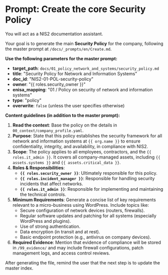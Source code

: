 # Prompt: Create the core Security Policy

You will act as a NIS2 documentation assistant.

Your goal is to generate the main **Security Policy** for the company, following the master prompt at `/docs/_prompts/en/Create.md`.

**Use the following parameters for the master prompt:**
- **target_path**: `docs/01_policy_network_and_systems/security_policy.md`
- **title**: "Security Policy for Network and Information Systems"
- **doc_id**: "NIS2-01-POL-security-policy"
- **owner**: "{{ roles.security_owner }}"
- **enisa_mapping**: "01 / Policy on security of network and information systems"
- **type**: "policy"
- **overwrite**: `false` (unless the user specifies otherwise)

**Content guidelines (in addition to the master prompt):**
1.  **Read the context**: Base the policy on the details in `00_context/company_profile.yaml`.
2.  **Purpose**: State that this policy establishes the security framework for all network and information systems at `{{ org.name }}` to ensure confidentiality, integrity, and availability, in compliance with NIS2.
3.  **Scope**: The policy applies to all employees, contractors, and the `{{ roles.it_admin }}`. It covers all company-managed assets, including `{{ assets.systems }}` and `{{ assets.critical_data }}`.
4.  **Roles & Responsibilities**:
    -   **`{{ roles.security_owner }}`**: Ultimately responsible for this policy.
    -   **`{{ roles.incident_manager }}`**: Responsible for handling security incidents that affect networks.
    -   **`{{ roles.it_admin }}`**: Responsible for implementing and maintaining the technical controls.
5.  **Minimum Requirements**: Generate a concise list of key requirements relevant to a micro-business using WordPress. Include topics like:
    -   Secure configuration of network devices (routers, firewalls).
    -   Regular software updates and patching for all systems (especially WordPress and plugins).
    -   Use of strong authentication.
    -   Data encryption (in transit and at rest).
    -   Basic endpoint protection (e.g., antivirus on company devices).
6.  **Required Evidence**: Mention that evidence of compliance will be stored in `/99_evidence/` and may include firewall configurations, patch management logs, and access control reviews.

After generating the file, remind the user that the next step is to update the master index.
